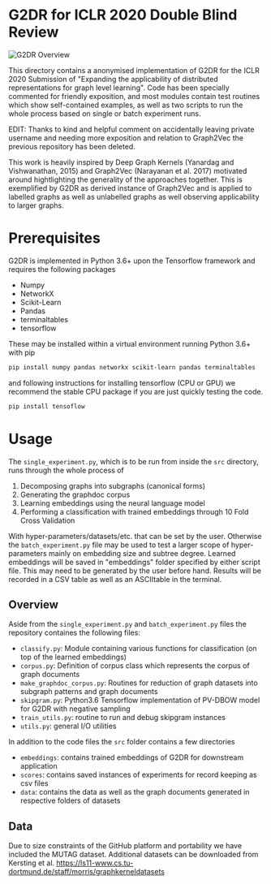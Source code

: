 # G2DR for ICLR 2020 Double Blind Review

![G2DR Overview](https://user-images.githubusercontent.com/3254542/65468317-ab5e8780-de5b-11e9-94d5-89d3fda4f93e.png)

This directory contains a anonymised implementation of G2DR for the ICLR 2020 Submission of "Expanding the applicability of distributed representations for graph level learning". Code has been specially commented for friendly exposition, and most modules contain test routines which show self-contained examples, as well as two scripts to run the whole process based on single or batch experiment runs.

EDIT: Thanks to kind and helpful comment on accidentally leaving private username and needing more exposition and relation to Graph2Vec the previous repository has been deleted.

This work is heavily inspired by Deep Graph Kernels (Yanardag and Vishwanathan, 2015) and Graph2Vec (Narayanan et al. 2017) motivated around hightlighting the generality of the approaches together. This is exemplified by G2DR as derived instance of Graph2Vec and is applied to labelled graphs as well as unlabelled graphs as well observing applicability to larger graphs.

# Prerequisites
G2DR is implemented in Python 3.6+ upon the Tensorflow framework and requires the following packages

- Numpy
- NetworkX
- Scikit-Learn
- Pandas
- terminaltables
- tensorflow

These may be installed within a virtual environment running Python 3.6+ with pip

```bash
pip install numpy pandas networkx scikit-learn pandas terminaltables
```
and following instructions for installing tensorflow (CPU or GPU) we recommend the stable CPU package if you are just quickly testing the code.
```bash
pip install tensoflow 
```

# Usage
The `single_experiment.py`, which is to be run from inside the `src` directory, runs through the whole process of

1. Decomposing graphs into subgraphs (canonical forms)
2. Generating the graphdoc corpus
3. Learning embeddings using the neural language model
4. Performing a classification with trained embeddings through 10 Fold Cross Validation

With hyper-parameters/datasets/etc. that can be set by the user. Otherwise the `batch_experiment.py` file may be used to test a larger scope of hyper-parameters mainly on embedding size and subtree degree. Learned embeddings will be saved in "embeddings" folder specified by either script file. This may need to be generated by the user before hand. Results will be recorded in a CSV table as well as an ASCIItable in the terminal.

## Overview
Aside from the `single_experiment.py` and `batch_experiment.py` files the repository containes the following files:

- `classify.py`: Module containing various functions for classification (on top of the learned embeddings)
- `corpus.py`: Definition of corpus class which represents the corpus of graph documents
- `make_graphdoc_corpus.py`: Routines for reduction of graph datasets into subgraph patterns and graph documents
- `skipgram.py`: Python3.6 Tensorflow implementation of PV-DBOW model for G2DR with negative sampling 
- `train_utils.py`: routine to run and debug skipgram instances
- `utils.py`: general I/O utilities

In addition to the code files the `src` folder contains a few directories

- `embeddings`: contains trained embeddings of G2DR for downstream application
- `scores`: contains saved instances of experiments for record keeping as csv files
- `data`: contains the data as well as the graph documents generated in respective folders of datasets

## Data
Due to size constraints of the GitHub platform and portability we have included the MUTAG dataset. Additional datasets can be downloaded from Kersting et al. https://ls11-www.cs.tu-dortmund.de/staff/morris/graphkerneldatasets